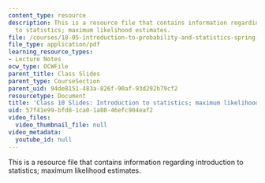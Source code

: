 ```yaml
---
content_type: resource
description: This is a resource file that contains information regarding introduction
  to statistics; maximum likelihood estimates.
file: /courses/18-05-introduction-to-probability-and-statistics-spring-2014/57f41e99bfd81ca01a8046efc904eaf2_MIT18_05S14_class10slides.pdf
file_type: application/pdf
learning_resource_types:
- Lecture Notes
ocw_type: OCWFile
parent_title: Class Slides
parent_type: CourseSection
parent_uid: 94de8151-483a-826f-90af-93d292b79cf2
resourcetype: Document
title: 'Class 10 Slides: Introduction to statistics; maximum likelihood estimates'
uid: 57f41e99-bfd8-1ca0-1a80-46efc904eaf2
video_files:
  video_thumbnail_file: null
video_metadata:
  youtube_id: null
---
```

This is a resource file that contains information regarding introduction to statistics; maximum likelihood estimates.

